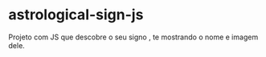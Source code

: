 # astrological-sign-js
Projeto com JS que descobre o seu signo , te mostrando o nome e imagem dele. 
